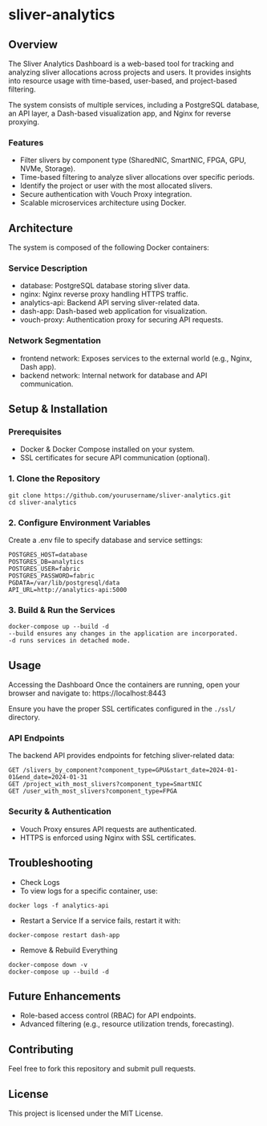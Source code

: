 # sliver-analytics
## Overview
The Sliver Analytics Dashboard is a web-based tool for tracking and analyzing sliver allocations across projects and users. It provides insights into resource usage with time-based, user-based, and project-based filtering.

The system consists of multiple services, including a PostgreSQL database, an API layer, a Dash-based visualization app, and Nginx for reverse proxying.

### Features
- Filter slivers by component type (SharedNIC, SmartNIC, FPGA, GPU, NVMe, Storage).
- Time-based filtering to analyze sliver allocations over specific periods.
- Identify the project or user with the most allocated slivers.
- Secure authentication with Vouch Proxy integration.
- Scalable microservices architecture using Docker.

## Architecture
The system is composed of the following Docker containers:

### Service	Description
- database: PostgreSQL database storing sliver data.
- nginx: Nginx reverse proxy handling HTTPS traffic.
- analytics-api: Backend API serving sliver-related data.
- dash-app: Dash-based web application for visualization.
- vouch-proxy: Authentication proxy for securing API requests.

### Network Segmentation
- frontend network: Exposes services to the external world (e.g., Nginx, Dash app).
- backend network: Internal network for database and API communication.

## Setup & Installation
### Prerequisites
- Docker & Docker Compose installed on your system.
- SSL certificates for secure API communication (optional).

### 1. Clone the Repository
```
git clone https://github.com/yourusername/sliver-analytics.git
cd sliver-analytics
```


### 2. Configure Environment Variables
Create a .env file to specify database and service settings:

```
POSTGRES_HOST=database
POSTGRES_DB=analytics
POSTGRES_USER=fabric
POSTGRES_PASSWORD=fabric
PGDATA=/var/lib/postgresql/data
API_URL=http://analytics-api:5000
```

### 3. Build & Run the Services
```
docker-compose up --build -d
--build ensures any changes in the application are incorporated.
-d runs services in detached mode.
```

## Usage
Accessing the Dashboard
Once the containers are running, open your browser and navigate to: https://localhost:8443

Ensure you have the proper SSL certificates configured in the `./ssl/` directory.

### API Endpoints
The backend API provides endpoints for fetching sliver-related data:

```
GET /slivers_by_component?component_type=GPU&start_date=2024-01-01&end_date=2024-01-31
GET /project_with_most_slivers?component_type=SmartNIC
GET /user_with_most_slivers?component_type=FPGA
```

### Security & Authentication
- Vouch Proxy ensures API requests are authenticated.
- HTTPS is enforced using Nginx with SSL certificates.

## Troubleshooting
- Check Logs
- To view logs for a specific container, use:
```
docker logs -f analytics-api
```
- Restart a Service
If a service fails, restart it with:
```
docker-compose restart dash-app
```
- Remove & Rebuild Everything
```
docker-compose down -v
docker-compose up --build -d
```

## Future Enhancements
- Role-based access control (RBAC) for API endpoints.
- Advanced filtering (e.g., resource utilization trends, forecasting).

## Contributing
Feel free to fork this repository and submit pull requests.

## License
This project is licensed under the MIT License.
